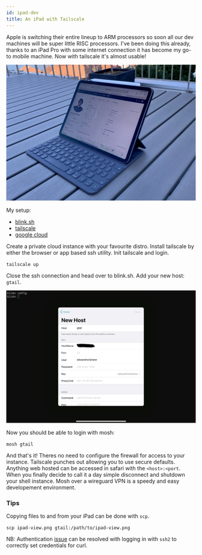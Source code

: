 ```yaml
---
id: ipad-dev
title: An iPad with Tailscale
---
```


Apple is switching their entire lineup to ARM processors so soon all our dev machines will be super little RISC processors. I've been doing this already, thanks to an iPad Pro with some internet connection it has become my go-to mobile machine. Now with tailscale it's almost usable!

<!--truncate-->

![iPad developement environment with a view.](/img/ipad/ipad-view.png)

My setup:
- [blink.sh](https://blink.sh)
- [tailscale](https://tailscale.com)
- [google cloud](https://console.cloud.google.com)

Create a private cloud instance with your favourite distro.
Install tailscale by either the browser or app based ssh utility.
Init tailscale and login.
```
tailscale up
```
Close the ssh connection and head over to blink.sh.
Add your new host: `gtail`.

![Blink.sh config add gtail to new host](/img/ipad/new-host.png)

Now you should be able to login with mosh:

```
mosh gtail
```

And that's it!
Theres no need to configure the firewall for access to your instance.
Tailscale punches out allowing you to use secure defaults.
Anything web hosted can be accessed in safari with the `<host>:<port`.
When you finally decide to call it a day simple disconnect and shutdown your shell instance.
Mosh over a wireguard VPN is a speedy and easy developement environment.

### Tips

Copying files to and from your iPad can be done with `scp`.
```
scp ipad-view.png gtail:/path/to/ipad-view.png
```
NB: Authentication [issue](https://github.com/blinksh/blink/issues/556) can be resolved with logging in with `ssh2` to correctly set credentials for curl.

